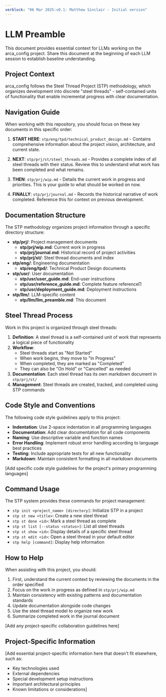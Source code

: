 ```yaml
---
verblock: "06 Mar 2025:v0.1: Matthew Sinclair - Initial version"
---
```

# LLM Preamble

This document provides essential context for LLMs working on the arca_config project. Share this document at the beginning of each LLM session to establish baseline understanding.

## Project Context

arca_config follows the Steel Thread Project (STP) methodology, which organizes development into discrete "steel threads" - self-contained units of functionality that enable incremental progress with clear documentation.

## Navigation Guide

When working with this repository, you should focus on these key documents in this specific order:

1. **START HERE**: `stp/eng/tpd/technical_product_design.md` - Contains comprehensive information about the project vision, architecture, and current state.

2. **NEXT**: `stp/prj/st/steel_threads.md` - Provides a complete index of all steel threads with their status. Review this to understand what work has been completed and what remains.

3. **THEN**: `stp/prj/wip.md` - Details the current work in progress and priorities. This is your guide to what should be worked on now.

4. **FINALLY**: `stp/prj/journal.md` - Records the historical narrative of work completed. Reference this for context on previous development.

## Documentation Structure

The STP methodology organizes project information through a specific directory structure:

- **stp/prj/**: Project management documents
  - **stp/prj/wip.md**: Current work in progress
  - **stp/prj/journal.md**: Historical record of project activities
  - **stp/prj/st/**: Steel thread documents and index
- **stp/eng/**: Engineering documentation
  - **stp/eng/tpd/**: Technical Product Design documents
- **stp/usr/**: User documentation
  - **stp/usr/user_guide.md**: End-user instructions
  - **stp/usr/reference_guide.md**: Complete feature reference∏
  - **stp/usr/deployment_guide.md**: Deployment instructions
- **stp/llm/**: LLM-specific content
  - **stp/llm/llm_preamble.md**: This document

## Steel Thread Process

Work in this project is organized through steel threads:

1. **Definition**: A steel thread is a self-contained unit of work that represents a logical piece of functionality
2. **Workflow**:
   - Steel threads start as "Not Started"
   - When work begins, they move to "In Progress"
   - When completed, they are marked as "Completed"
   - They can also be "On Hold" or "Cancelled" as needed
3. **Documentation**: Each steel thread has its own markdown document in `stp/prj/st/`
4. **Management**: Steel threads are created, tracked, and completed using STP commands

## Code Style and Conventions

The following code style guidelines apply to this project:

- **Indentation**: Use 2-space indentation in all programming languages
- **Documentation**: Add clear documentation for all code components
- **Naming**: Use descriptive variable and function names
- **Error Handling**: Implement robust error handling according to language best practices
- **Testing**: Include appropriate tests for all new functionality
- **Markdown**: Maintain consistent formatting in all markdown documents

[Add specific code style guidelines for the project's primary programming languages]

## Command Usage

The STP system provides these commands for project management:

- `stp init <project_name> [directory]`: Initialize STP in a project
- `stp st new <title>`: Create a new steel thread
- `stp st done <id>`: Mark a steel thread as complete
- `stp st list [--status <status>]`: List all steel threads
- `stp st show <id>`: Display details of a specific steel thread
- `stp st edit <id>`: Open a steel thread in your default editor
- `stp help [command]`: Display help information

## How to Help

When assisting with this project, you should:

1. First, understand the current context by reviewing the documents in the order specified
2. Focus on the work in progress as defined in `stp/prj/wip.md`
3. Maintain consistency with existing patterns and documentation standards
4. Update documentation alongside code changes
5. Use the steel thread model to organize new work
6. Summarize completed work in the journal document

[Add any project-specific collaboration guidelines here]

## Project-Specific Information

[Add essential project-specific information here that doesn't fit elsewhere, such as:

- Key technologies used
- External dependencies
- Special development setup instructions
- Important architectural principles
- Known limitations or considerations]
